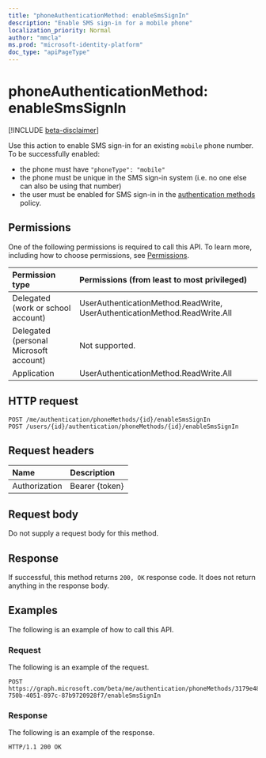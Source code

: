 ```yaml
---
title: "phoneAuthenticationMethod: enableSmsSignIn"
description: "Enable SMS sign-in for a mobile phone"
localization_priority: Normal
author: "mmcla"
ms.prod: "microsoft-identity-platform"
doc_type: "apiPageType"
---
```


# phoneAuthenticationMethod: enableSmsSignIn

[!INCLUDE [beta-disclaimer](../../includes/beta-disclaimer.md)]

Use this action to enable SMS sign-in for an existing `mobile` phone number. To be successfully enabled:

* the phone must have `"phoneType": "mobile"`
* the phone must be unique in the SMS sign-in system (i.e. no one else can also be using that number)
* the user must be enabled for SMS sign-in in the [authentication methods](https://docs.microsoft.com/azure/active-directory/authentication/concept-authentication-methods) policy.

## Permissions

One of the following permissions is required to call this API. To learn more, including how to choose permissions, see [Permissions](/graph/permissions-reference).

| Permission type                        | Permissions (from least to most privileged) |
|:---------------------------------------|:--------------------------------------------|
| Delegated (work or school account)     | UserAuthenticationMethod.ReadWrite, UserAuthenticationMethod.ReadWrite.All |
| Delegated (personal Microsoft account) | Not supported. |
| Application                            | UserAuthenticationMethod.ReadWrite.All |

## HTTP request

<!-- { "blockType": "ignored" } -->

```http
POST /me/authentication/phoneMethods/{id}/enableSmsSignIn
POST /users/{id}/authentication/phoneMethods/{id}/enableSmsSignIn
```

## Request headers

| Name          | Description   |
|:--------------|:--------------|
| Authorization | Bearer {token} |

## Request body

Do not supply a request body for this method.

## Response

If successful, this method returns `200, OK` response code. It does not return anything in the response body.

## Examples

The following is an example of how to call this API.

### Request

The following is an example of the request.
<!-- {
  "blockType": "request",
  "name": "phoneauthenticationmethod_enablesmssignin"
}-->

```http
POST https://graph.microsoft.com/beta/me/authentication/phoneMethods/3179e48a-750b-4051-897c-87b9720928f7/enableSmsSignIn
```

### Response

The following is an example of the response.
<!-- {
  "blockType": "response",
  "truncated": true,
  "@odata.type": "microsoft.graph.None"
} -->

```http
HTTP/1.1 200 OK
```

<!-- uuid: 16cd6b66-4b1a-43a1-adaf-3a886856ed98
2019-02-04 14:57:30 UTC -->
<!-- {
  "type": "#page.annotation",
  "description": "phoneAuthenticationMethod: enableSmsSignIn",
  "keywords": "",
  "section": "documentation",
  "tocPath": ""
}-->